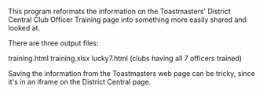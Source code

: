 This program reformats the information on the Toastmasters' District Central Club Officer Training page into something
more easily shared and looked at.

There are three output files:

training.html
training.xlsx
lucky7.html  (clubs having all 7 officers trained)

Saving the information from the Toastmasters web page can be tricky, since it's in an iframe on the District Central page.